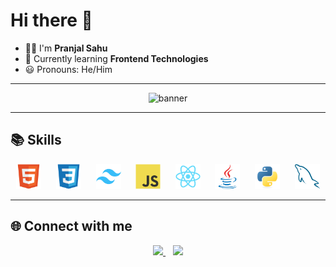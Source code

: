 # Hi there 👋  

- 👨‍💻 I'm **Pranjal Sahu**  
- 🌱 Currently learning **Frontend Technologies**  
- 😃 Pronouns: He/Him  

---


<p align="center">
  <img src="https://i.postimg.cc/Kj4BQG6H/Final.png" alt="banner" />
</p>

---

## 📚 Skills 
<p align="center">
  <img src="https://raw.githubusercontent.com/devicons/devicon/master/icons/html5/html5-original.svg" alt="HTML5" width="40" height="40"/>
  &nbsp;&nbsp;&nbsp;&nbsp;
  <img src="https://raw.githubusercontent.com/devicons/devicon/master/icons/css3/css3-original.svg" alt="CSS3" width="40" height="40"/>
  &nbsp;&nbsp;&nbsp;&nbsp;
  <img src="https://raw.githubusercontent.com/devicons/devicon/master/icons/tailwindcss/tailwindcss-original.svg" alt="Tailwind CSS" width="40" height="40"/>
  &nbsp;&nbsp;&nbsp;&nbsp;
  <img src="https://raw.githubusercontent.com/devicons/devicon/master/icons/javascript/javascript-original.svg" alt="JavaScript" width="40" height="40"/>
  &nbsp;&nbsp;&nbsp;&nbsp;
  <img src="https://raw.githubusercontent.com/devicons/devicon/master/icons/react/react-original.svg" alt="React" width="40" height="40"/>
  &nbsp;&nbsp;&nbsp;&nbsp;
  <img src="https://raw.githubusercontent.com/devicons/devicon/master/icons/java/java-original.svg" alt="Java" width="40" height="40"/>
  &nbsp;&nbsp;&nbsp;&nbsp;
  <img src="https://raw.githubusercontent.com/devicons/devicon/master/icons/python/python-original.svg" alt="Python" width="40" height="40"/>
  &nbsp;&nbsp;&nbsp;&nbsp;
  <img src="https://raw.githubusercontent.com/devicons/devicon/master/icons/mysql/mysql-original.svg" alt="MySQL" width="40" height="40"/>
</p>


---


## 🌐 Connect with me  
<p align="center">
  <a href="https://www.linkedin.com/in/pranjal-sahu-/" target="_blank">
    <img src="https://img.shields.io/badge/LinkedIn-0077B5?style=for-the-badge&logo=linkedin&logoColor=white"/>
  </a>
  &nbsp;&nbsp;
  <a href="https://portfoliopranjalsahu.netlify.app" target="_blank">
    <img src="https://img.shields.io/badge/Portfolio-000000?style=for-the-badge&logo=about.me&logoColor=white"/>
  </a>
</p>


